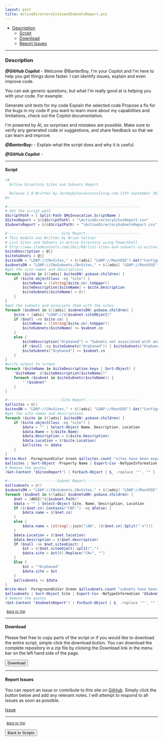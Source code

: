 ```yaml
---
layout: post
title: ActiveDirectorySitesandSubnetsReport.ps1
---
```


- [Description](#description)
  - [Script](#script)
  - [Download](#download)
  - [Report Issues](#report-issues)

---

### Description

**_@GitHub Copilot_** - Welcome @BanterBoy, I'm your Copilot and I'm here to help you get things done faster. I can identify issues, explain and even improve code.

You can ask generic questions, but what I'm really good at is helping you with your code. For example:

Generate unit tests for my code
Explain the selected code
Propose a fix for the bugs in my code
If you want to learn more about my capabilities and limitations, check out the Copilot documentation.

I'm powered by AI, so surprises and mistakes are possible. Make sure to verify any generated code or suggestions, and share feedback so that we can learn and improve.

**_@BanterBoy:_** - Explain what the script does and why it is useful.

**_@GitHub Copilot_** -

---

#### Script

```powershell
<#
  Active Directory Sites and Subnets Report

  Release 1.0 Written by Jeremy@jhouseconsulting.com 13th September 2013
#>

#-------------------------------------------------------------
# Get the script path
$ScriptPath = { Split-Path $MyInvocation.ScriptName }
$SitesReport = $(&$ScriptPath) + "\ActiveDirectorySitesReport.csv"
$SubnetsReport = $(&$ScriptPath) + "\ActiveDirectorySubnetsReport.csv"

#-------------------------Site Report-------------------------
# This module was Written by Brian Seltzer
# List Sites and Subnets in Active Directory using PowerShell
# http://www.itadmintools.com/2011/08/list-sites-and-subnets-in-active.html
$siteDescription = @{}
$siteSubnets = @{}
$sitesDN = "LDAP://CN=Sites," + $([adsi] "LDAP://RootDSE").Get("ConfigurationNamingContext")
$subnetsDN = "LDAP://CN=Subnets,CN=Sites," + $([adsi] "LDAP://RootDSE").Get("ConfigurationNamingContext")
#get the site names and descriptions
foreach ($site in $([adsi] $sitesDN).psbase.children) {
    if ($site.objectClass -eq "site") {
        $siteName = ([string]$site.cn).toUpper()
        $siteDescription[$siteName] = $site.Description
        $siteSubnets[$siteName] = @()
    }
}
#get the subnets and associate them with the sites
foreach ($subnet in $([adsi] $subnetsDN).psbase.children) {
    $site = [adsi] "LDAP://$($subnet.siteObject)"
    if ($null -ne $site.cn) {
        $siteName = ([string]$site.cn).toUpper()
        $siteSubnets[$siteName] += $subnet.cn
    }
    else {
        $siteDescription["Orphaned"] = "Subnets not associated with any site"
        if ($null -eq $siteSubnets["Orphaned"]) { $siteSubnets["Orphaned"] = @() }
        $siteSubnets["Orphaned"] += $subnet.cn
    }
}
#write output to screen
foreach ($siteName in $siteDescription.keys | Sort-Object) {
    "$siteName  $($siteDescription[$siteName])"
    foreach ($subnet in $siteSubnets[$siteName]) {
        "`t$subnet"
    }
}

#-------------------------Site Report-------------------------
$allsites = @()
$sitesDN = "LDAP://CN=Sites," + $([adsi] "LDAP://RootDSE").Get("ConfigurationNamingContext")
#get the site names and descriptions
foreach ($site in $([adsi] $sitesDN).psbase.children) {
    if ($site.objectClass -eq "site") {
        $data = "" | Select-Object Name, Description, Location
        $data.Name = $($site.Name)
        $data.Description = $($site.Description)
        $data.Location = $($site.Location)
        $allsites += $data
    }
}
Write-Host -ForegroundColor Green $allsites.count "sites have been exported to $SitesReport"
$allsites | Sort-Object -Property Name | Export-Csv -NoTypeInformation "$SitesReport"
# Remove the quotes
(Get-Content "$SitesReport") | ForEach-Object { $_ -replace '"', "" } | Out-File "$SitesReport" -Force -Encoding ascii

#-----------------------Subnet Report-------------------------
$allsubnets = @()
$subnetsDN = "LDAP://CN=Subnets,CN=Sites," + $([adsi] "LDAP://RootDSE").Get("ConfigurationNamingContext")
foreach ($subnet in $([adsi] $subnetsDN).psbase.children) {
    $net = [ADSI]"$($subnet.Path)"
    $data = "" | Select-Object Site, Name, Description, Location
    If ($($net.cn).Contains("CNF:") -eq $False) {
        $data.name = $($net.cn)
    }
    else {
        $data.name = [string]::join("\0A", ($($net.cn).Split("`n")))
    }
    $data.Location = $($net.location)
    $data.Description = $($net.description)
    If ($null -ne $net.siteobject) {
        $st = $($net.siteobject).split(",")
        $data.site = $st[0].Replace("CN=", "")
    }
    Else {
        $st = "*Orphaned"
        $data.site = $st
    }
    $allsubnets += $data
}
Write-Host -ForegroundColor Green $allsubnets.count "subnets have been exported to $SubnetsReport"
$allsubnets | Sort-Object Site | Export-Csv -NoTypeInformation "$SubnetsReport"
# Remove the quotes
(Get-Content "$SubnetsReport") | ForEach-Object { $_ -replace '"', "" } | out-file "$SubnetsReport" -Force -Encoding ascii
```

<span style="font-size:11px;"><a href="#"><i class="fas fa-caret-up" aria-hidden="true" style="color: white; margin-right:5px;"></i>Back to Top</a></span>

---

#### Download

Please feel free to copy parts of the script or if you would like to download the entire script, simple click the download button. You can download the complete repository in a zip file by clicking the Download link in the menu bar on the left hand side of the page.

<button class="btn" type="submit" onclick="window.open('/PowerShell/scripts/activeDirectory/ActiveDirectorySitesandSubnetsReport.ps1')">
    <i class="fa fa-cloud-download-alt">
    </i>
        Download
</button>

---

#### Report Issues

You can report an issue or contribute to this site on <a href="https://github.com/BanterBoy/scripts-blog/issues">GitHub</a>. Simply click the button below and add any relevant notes. I will attempt to respond to all issues as soon as possible.

<!-- Place this tag where you want the button to render. -->

<a class="github-button" href="https://github.com/BanterBoy/scripts-blog/issues/new?title=ActiveDirectorySitesandSubnetsReport.ps1&body=There is a problem with this function. Please find details below." data-show-count="true" aria-label="Issue BanterBoy/scripts-blog on GitHub">Issue</a>

---

<span style="font-size:11px;"><a href="#"><i class="fas fa-caret-up" aria-hidden="true" style="color: white; margin-right:5px;"></i>Back to Top</a></span>

<a href="/menu/_pages/scripts.html">
    <button class="btn">
        <i class='fas fa-reply'>
        </i>
            Back to Scripts
    </button>
</a>

[1]: http://ecotrust-canada.github.io/markdown-toc
[2]: https://github.com/googlearchive/code-prettify
